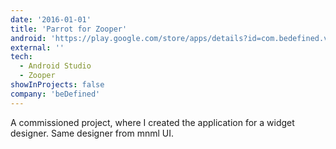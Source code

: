 ```yaml
---
date: '2016-01-01'
title: 'Parrot for Zooper'
android: 'https://play.google.com/store/apps/details?id=com.bedefined.vintageforzooper&hl=en'
external: ''
tech:
  - Android Studio
  - Zooper
showInProjects: false
company: 'beDefined'
---
```


A commissioned project, where I created the application for a widget designer. Same designer from mnml UI.
